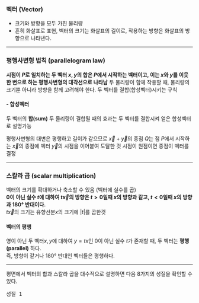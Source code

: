 ### 벡터 (Vector)
* 크기와 방향을 모두 가진 물리량
* 흔히 화살표로 표현, 벡터의 크기는 화살표의 길이로, 작용하는 방향은 화살표의 방향으로 나타낸다.
***
### 평행사변형 법칙 (parallelogram law)
**시점이 $P$로 일치하는 두 벡터 $x,y$의 합은 $P$에서 시작하는 벡터이고, 이는 $x$와 $y$를 이웃한 변으로 하는 평행사변형의 대각선으로 나타남**
두 물리량이 함께 작용할 때, 물리량의 크기뿐 아니라 방향을 함께 고려해야 한다.
두 벡터를 결합(합성벡터)시키는 규칙
#### - 합성벡터
두 벡터의 **합(sum)**
두 물리량이 결합될 때의 효과는 두 벡터를 결합시켜 얻은 합성벡터로 설명가능

평행사변형의 대변은 평행하고 길이가 같으므로 $\overrightarrow{x} + \overrightarrow{y}$의 종점 $Q$는 점 $P$에서 시작하는 $\overrightarrow{x}$의 종점에 벡터 $\overrightarrow{y}$의 시점을 이어붙여 도달한 것
시점이 원점이면 종점이 벡터를 결정
***
### 스칼라 곱 (scalar multiplication)
벡터의 크기를 확대하거나 축소할 수 있음 (벡터에 실수를 곱)  
**0이 아닌 실수 $t$에 대하여 $t\overrightarrow{x}$의 방향은 $t > 0$일때 $x$의 방향과 같고, $t < 0$일때 $x$의 방향과 180° 반대이다.**  
$t\overrightarrow{x}$의 크기는 유향선분$x$의 크기에 $\vert t \vert$를 곱한것

#### 벡터의 평행
영이 아닌 두 벡터$x, y$에 대하여 $y = tx$인 0이 아닌 실수 $t$가 존재할 때, 두 벡터는 **평행(parallel)** 하다.  
즉, 방향이 같거나 180° 반대인 벡터들은 평행하다.
***
평면에서 벡터의 합과 스칼라 곱을 대수적으로 설명하면 다음 8가지의 성질을 확인할 수 있다.
<pre>
성질 1 
</pre>
